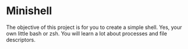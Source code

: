 # Minishell
The objective of this project is for you to create a simple shell. Yes, your own little bash or zsh. You will learn a lot about processes and file descriptors.

